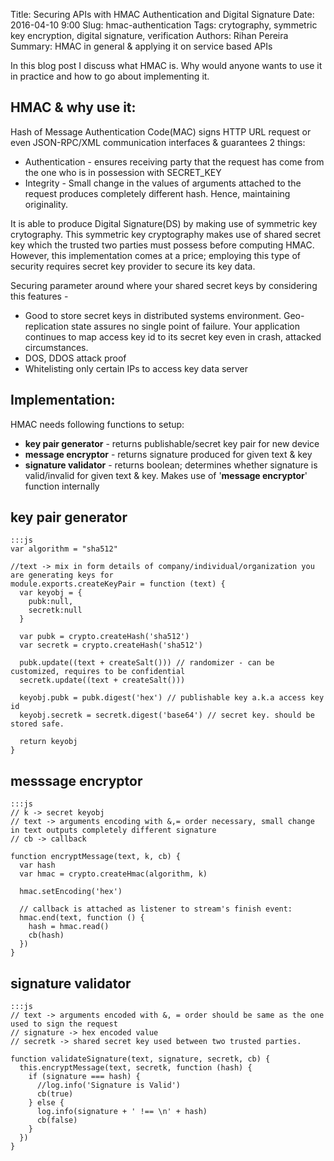 Title: Securing APIs with HMAC Authentication and Digital Signature
Date: 2016-04-10 9:00
Slug: hmac-authentication
Tags: crytography, symmetric key encryption, digital signature, verification
Authors: Rihan Pereira
Summary: HMAC in general & applying it on service based APIs

In this blog post I discuss what HMAC is. Why would anyone wants to use it in practice and how to go about implementing it.

HMAC & why use it:
--------------------
Hash of Message Authentication Code(MAC) signs HTTP URL request or even JSON-RPC/XML communication interfaces 
& guarantees 2 things:

* Authentication - ensures receiving party that the request has come from the one who is in possession with SECRET_KEY
* Integrity - Small change in the values of arguments attached to the request produces completely different hash. Hence, maintaining originality.

It is able to produce Digital Signature(DS) by making use of symmetric key
crytography. This symmetric key cryptography makes use of shared secret key which the trusted two parties must 
possess before computing HMAC. However, this implementation comes at a price; employing this type of security 
requires secret key provider to secure its key data. 

Securing parameter around where your shared secret keys by considering this features -

* Good to store secret keys in distributed systems environment. Geo-replication state assures no single point of
  failure. Your application continues to map access key id to its secret key even in crash, attacked
  circumstances.
* DOS, DDOS attack proof
* Whitelisting only certain IPs to access key data server

Implementation:
-----------------

HMAC needs following functions to setup:

* __key pair generator__ - returns publishable/secret key pair for new device
* __message encryptor__ - returns signature produced for given text & key
* __signature validator__ - returns boolean; determines whether signature is valid/invalid for given text & key. Makes
use of '__message encryptor__' function internally

key pair generator
----------------------

```
:::js
var algorithm = "sha512"

//text -> mix in form details of company/individual/organization you are generating keys for
module.exports.createKeyPair = function (text) {
  var keyobj = {
    pubk:null,
    secretk:null
  }

  var pubk = crypto.createHash('sha512')
  var secretk = crypto.createHash('sha512')

  pubk.update((text + createSalt())) // randomizer - can be customized, requires to be confidential
  secretk.update((text + createSalt()))

  keyobj.pubk = pubk.digest('hex') // publishable key a.k.a access key id
  keyobj.secretk = secretk.digest('base64') // secret key. should be stored safe.

  return keyobj
}

```

messsage encryptor
----------------------
```
:::js
// k -> secret keyobj
// text -> arguments encoding with &,= order necessary, small change in text outputs completely different signature
// cb -> callback

function encryptMessage(text, k, cb) {
  var hash
  var hmac = crypto.createHmac(algorithm, k)

  hmac.setEncoding('hex')

  // callback is attached as listener to stream's finish event:
  hmac.end(text, function () {
    hash = hmac.read()
    cb(hash)
  })
}
```

signature validator
----------------------
```
:::js
// text -> arguments encoded with &, = order should be same as the one used to sign the request
// signature -> hex encoded value
// secretk -> shared secret key used between two trusted parties.

function validateSignature(text, signature, secretk, cb) {
  this.encryptMessage(text, secretk, function (hash) {
    if (signature === hash) {
      //log.info('Signature is Valid')
      cb(true)
    } else {
      log.info(signature + ' !== \n' + hash)
      cb(false)
    }
  })
}
```
